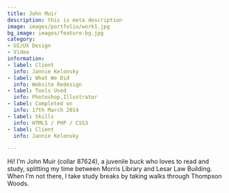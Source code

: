 ```yaml
---
title: John Muir
description: this is meta description
image: images/portfolio/work1.jpg
bg_image: images/feature-bg.jpg
category:
- UI/UX Design
- Video
information:
- label: Client
  info: Jannie Kelonsky
- label: What We Did
  info: Website Redesign
- label: Tools Used
  info: Photoshop,Illustrator
- label: Completed on
  info: 17th March 2014
- label: Skills
  info: HTML5 / PHP / CSS3
- label: Client
  info: Jannie Kelonsky

---
```

Hi! I’m John Muir (collar 87624), a juvenile buck who loves to read and study, splitting my time between Morris Library and Lesar Law Building. When I’m not there, I take study breaks by taking walks through Thompson Woods.
